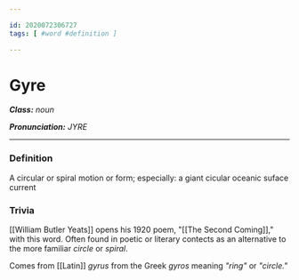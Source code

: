 ```yaml
---

id: 2020072306727
tags: [ #word #definition ]

---
```


# Gyre

**_Class:_** *noun*

**_Pronunciation:_** *JYRE*

---

### Definition
A circular or spiral motion or form; especially: a giant cicular oceanic suface current

### Trivia
[[William Butler Yeats]] opens his 1920 poem, "[[The Second Coming]]," with this word. Often found in poetic or literary contects as an alternative to the more familiar *circle* or *spiral*.

Comes from [[Latin]] *gyrus* from the Greek *gyros* meaning *"ring"* or *"circle."*